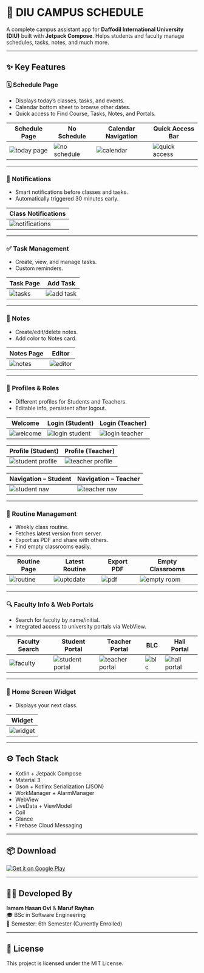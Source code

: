 # 📘 DIU CAMPUS SCHEDULE

A complete campus assistant app for **Daffodil International University (DIU)** built with **Jetpack Compose**. Helps students and faculty manage schedules, tasks, notes, and much more.

---

## ✨ Key Features

### 🗓️ Schedule Page
- Displays today’s classes, tasks, and events.
- Calendar bottom sheet to browse other dates.
- Quick access to Find Course, Tasks, Notes, and Portals.

| Schedule Page | No Schedule | Calendar Navigation | Quick Access Bar |
|------------|--------------------------|----------------------|------------------|
| ![today page](https://github.com/user-attachments/assets/d326ad72-e9fc-4ffa-a621-6f4402ce1f19) | ![no schedule](https://github.com/user-attachments/assets/53ed35d8-c9e1-4bf7-abea-ce6516597f51) | ![calendar](https://github.com/user-attachments/assets/ba0fe492-5137-4ab2-b13f-845a68dd4082) | ![quick access](https://github.com/user-attachments/assets/655e540f-b516-48d7-9f06-1f6535270526) |

---

### 🔔 Notifications
- Smart notifications before classes and tasks.
- Automatically triggered 30 minutes early.

| Class Notifications |
|----------------------------|
| ![notifications](https://github.com/user-attachments/assets/87a202c4-0e83-44ab-be0e-0705861ccb1e) |

---

### ✅ Task Management

- Create, view, and manage tasks.
- Custom reminders.

| Task Page | Add Task |
|-----------|----------|
| ![tasks](https://github.com/user-attachments/assets/2b0d06b4-39e1-4539-8486-14b6591370ae) | ![add task](https://github.com/user-attachments/assets/981e149d-3bf8-4301-9462-65dc65a4ad43) |

---

### 📝 Notes

- Create/edit/delete notes.
- Add color to Notes card.

| Notes Page | Editor |
|------------|--------|
| ![notes](https://github.com/user-attachments/assets/d3897bef-65d9-410b-8aa1-a60809deb2ed) | ![editor](https://github.com/user-attachments/assets/56512dc1-91ce-4740-a053-27f234f81d33) |

---

### 👤 Profiles & Roles

- Different profiles for Students and Teachers.
- Editable info, persistent after logout.

| Welcome | Login (Student) | Login (Teacher) |
|---------|------------------|------------------|
| ![welcome](https://github.com/user-attachments/assets/66c01792-5d32-401e-b3ab-3c37b862cf44) | ![login student](https://github.com/user-attachments/assets/eb12ed18-dce2-483e-8743-c25e75a2c771) | ![login teacher](https://github.com/user-attachments/assets/a1bb1d11-e902-4286-b10d-e7949263bfd1) |

| Profile (Student) | Profile (Teacher) |
|-------------------|-------------------|
| ![student profile](https://github.com/user-attachments/assets/26df1b60-0f41-49ed-b2b1-6bd0ff8a98df) | ![teacher profile](https://github.com/user-attachments/assets/f58d6a61-fd8a-4e12-b63d-eb93b795c3fe) |

| Navigation – Student | Navigation – Teacher |
|----------------------|-----------------------|
| ![student nav](https://github.com/user-attachments/assets/dd78a88c-281f-4f19-9a9c-d249b348b82a) | ![teacher nav](https://github.com/user-attachments/assets/a9d18729-3d84-4de2-8c1d-2dc207b5cdfb) |

---

### 📄 Routine Management

- Weekly class routine.
- Fetches latest version from server.
- Export as PDF and share with others.
- Find empty classrooms easily.

| Routine Page | Latest Routine | Export PDF | Empty Classrooms |
|--------------|----------------|-------------|-------------------|
| ![routine](https://github.com/user-attachments/assets/74ecc015-2cf2-4b84-bf20-9055cbe87e48) | ![uptodate](https://github.com/user-attachments/assets/aed8e728-8333-4216-a8e5-1fa917092997) | ![pdf](https://github.com/user-attachments/assets/5f02bc29-cb39-4f5e-8d9d-528135b45982) | ![empty room](https://github.com/user-attachments/assets/f2bb0ddd-ddd5-4122-af01-3077a5c1d3f3) |

---

### 🔍 Faculty Info & Web Portals

- Search for faculty by name/initial.
- Integrated access to university portals via WebView.

| Faculty Search | Student Portal | Teacher Portal | BLC | Hall Portal |
|----------------|----------------|----------------|-----|--------------|
| ![faculty](https://github.com/user-attachments/assets/dec0dbac-8333-4d55-bd87-eeb3ef317eb5) | ![student portal](https://github.com/user-attachments/assets/6a94ce92-7683-4bd7-b04f-3b1e8bd1e31e) | ![teacher portal](https://github.com/user-attachments/assets/ac0b5517-cdf6-4aa5-8e21-187ed944e234) | ![blc](https://github.com/user-attachments/assets/2506dc6d-9af0-4c99-8ab2-c0f46876f80e) | ![hall portal](https://github.com/user-attachments/assets/c1d497f8-a179-4f85-ae7f-89c05b608914) |

---

### 🧩 Home Screen Widget

- Displays your next class.

| Widget |
|--------|
| ![widget](https://github.com/user-attachments/assets/b5f06b50-6303-4c97-a0fb-802c4b4f5eb2) |

---

## ⚙️ Tech Stack

- Kotlin + Jetpack Compose
- Material 3
- Gson + Kotlinx Serialization (JSON)
- WorkManager + AlarmManager
- WebView
- LiveData + ViewModel
- Coil
- Glance
- Firebase Cloud Messaging

---

## 📦 Download

[![Get it on Google Play](https://play.google.com/intl/en_us/badges/static/images/badges/en_badge_web_generic.png)](https://play.google.com/store/apps/details?id=com.om.diucampusschedule)

---

## 👨‍💻 Developed By

**Ismam Hasan Ovi** & **Maruf Rayhan**  
🎓 BSc in Software Engineering  
📅 Semester: 6th Semester (Currently Enrolled)

---

## 📄 License

This project is licensed under the MIT License.
